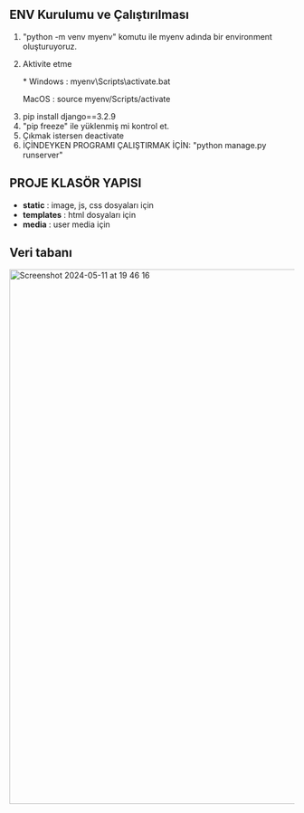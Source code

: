 <h2>ENV Kurulumu ve Çalıştırılması</h2>
<ol>
   <li>
     "python -m venv myenv" komutu ile myenv adında bir environment oluşturuyoruz.
  </li>
  <li>
    <p>Aktivite etme</p>
    <p>* Windows : myenv\Scripts\activate.bat</p>
    <p>MacOS : source myenv/Scripts/activate</p>
  </li>
  <li>
    pip install django==3.2.9
  </li>
  <li>
    "pip freeze" ile yüklenmiş mi kontrol et.
  </li>
  <li>
    Çıkmak istersen deactivate
  </li>
  <li>
    İÇİNDEYKEN PROGRAMI ÇALIŞTIRMAK İÇİN: "python manage.py runserver"
  </li>
</ol>

<h2>PROJE KLASÖR YAPISI</h2>
<ul>
  <li><b>static</b> : image, js, css dosyaları için</li>
  <li><b>templates</b> : html dosyaları için</li>
  <li><b>media</b> : user media için</li>
</ul>

<h2>Veri tabanı</h2>
<img width="946px" alt="Screenshot 2024-05-11 at 19 46 16" src="https://github.com/turgay2317/bmt310-project/assets/90829101/ee233cf5-23c6-448b-a86e-95c0b7391f90">
